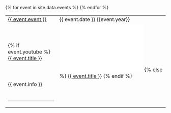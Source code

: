 ---
---
<style>

    </style>
<table class="eventtable">
    {% for event in site.data.events %}
    <tr>
        <td><a href="{{event.url}}">{{ event.event }}</a></td>
        <td>{{ event.date }} {{event.year}}</td>
    </tr>
    <tr>
        <td>
            {% if event.youtube %}
                <a href="{{ event.youtube }}">{{ event.title }}</a></td>
                <td><iframe width="262.5" height="147.75" src="{{ event.embed }}" frameborder="0" allow="accelerometer; clipboard-write; encrypted-media; gyroscope; picture-in-picture" allowfullscreen></iframe>
            {% else %}
                <class="middle"><a href="{{ event.url }}">{{ event.title }}</a></class>
            {% endif %}        
        </td>
    </tr>
    <tr> 
        <td> {{ event.info }} </td> 
    </tr>
    <tr>
            <td>&nbsp; <hr /> </td>
    </tr>
    {% endfor %}
</table>